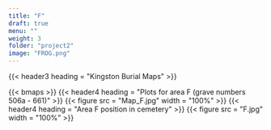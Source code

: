 ```yaml
---
title: "F"
draft: true
menu: ""
weight: 3
folder: "project2"
image: "FROG.png"
---
```


{{< header3 heading = "Kingston Burial Maps" >}}

{{< bmaps >}}
{{< header4 heading = "Plots for area F (grave numbers 506a - 661)" >}}
{{< figure src = "Map_F.jpg" width = "100%" >}}
{{< header4 heading = "Area F position in cemetery" >}}
{{< figure src = "F.jpg" width = "100%" >}}














